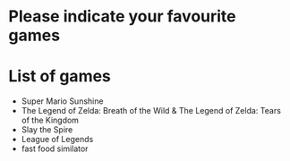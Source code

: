 # Please indicate your favourite games

# List of games
- Super Mario Sunshine
- The Legend of Zelda: Breath of the Wild & The Legend of Zelda: Tears of the Kingdom
- Slay the Spire
- League of Legends
- fast food similator
